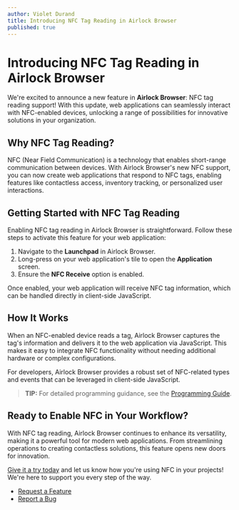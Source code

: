 ```yaml
---
author: Violet Durand
title: Introducing NFC Tag Reading in Airlock Browser
published: true
---
```


# Introducing NFC Tag Reading in Airlock Browser

We're excited to announce a new feature in **Airlock Browser**: NFC tag reading support! With this update, web applications can seamlessly interact with NFC-enabled devices, unlocking a range of possibilities for innovative solutions in your organization.

## Why NFC Tag Reading?

NFC (Near Field Communication) is a technology that enables short-range communication between devices. With Airlock Browser's new NFC support, you can now create web applications that respond to NFC tags, enabling features like contactless access, inventory tracking, or personalized user interactions.

## Getting Started with NFC Tag Reading

Enabling NFC tag reading in Airlock Browser is straightforward. Follow these steps to activate this feature for your web application:

1. Navigate to the **Launchpad** in Airlock Browser.
2. Long-press on your web application's tile to open the **Application** screen.
3. Ensure the **NFC Receive** option is enabled.

Once enabled, your web application will receive NFC tag information, which can be handled directly in client-side JavaScript.

## How It Works

When an NFC-enabled device reads a tag, Airlock Browser captures the tag's information and delivers it to the web application via JavaScript. This makes it easy to integrate NFC functionality without needing additional hardware or complex configurations.

For developers, Airlock Browser provides a robust set of NFC-related types and events that can be leveraged in client-side JavaScript. 

> **TIP:** For detailed programming guidance, see the [Programming Guide](https://outcoder.com/Products/AirlockBrowser/Scripting/V2/JSDoc/Airlock/airlock.nfc.html).

## Ready to Enable NFC in Your Workflow?

With NFC tag reading, Airlock Browser continues to enhance its versatility, making it a powerful tool for modern web applications. From streamlining operations to creating contactless solutions, this feature opens new doors for innovation.

[Give it a try today](https://outcoder.com/Products/AirlockBrowser/Downloads/) and let us know how you're using NFC in your projects! We're here to support you every step of the way.

* [Request a Feature](https://github.com/orgs/OutcoderSoftware/discussions/8)
* [Report a Bug](https://github.com/OutcoderSoftware/AirlockBrowser/issues)